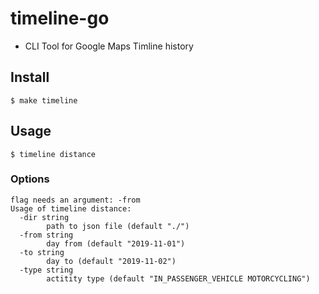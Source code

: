 # timeline-go

- CLI Tool for Google Maps Timline history

## Install

```
$ make timeline
```

## Usage

```
$ timeline distance
```

### Options
```
flag needs an argument: -from
Usage of timeline distance:
  -dir string
        path to json file (default "./")
  -from string
        day from (default "2019-11-01")
  -to string
        day to (default "2019-11-02")
  -type string
        actitity type (default "IN_PASSENGER_VEHICLE MOTORCYCLING")
```